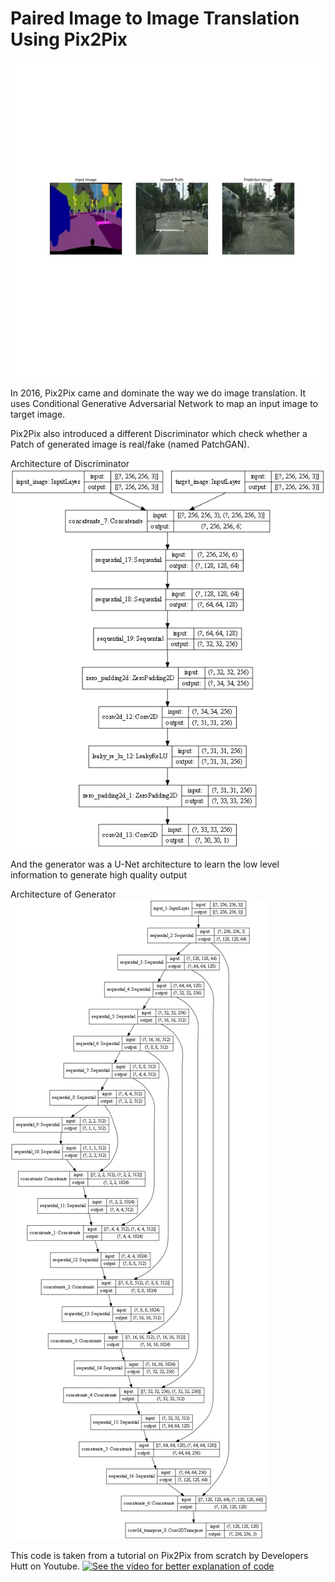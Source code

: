 # Paired Image to Image Translation Using Pix2Pix

![image](https://github.com/developershutt/GANS/blob/main/Pix2Pix/output/epoch_63.jpg)

In 2016, Pix2Pix came and dominate the way we do image translation.
It uses Conditional Generative Adversarial Network to map an input image to target image.

Pix2Pix also introduced a different Discriminator which check whether a Patch of generated image is real/fake (named PatchGAN).

Architecture of Discriminator
![image](https://github.com/developershutt/GANS/blob/main/Pix2Pix/assets/discriminator.png)

And the generator was a U-Net architecture to learn the low level information to generate high quality output

Architecture of Generator
![image](https://github.com/developershutt/GANS/blob/main/Pix2Pix/assets/generator.png)

This code is taken from a tutorial on Pix2Pix from scratch by Developers Hutt on Youtube.
[![See the video for better explanation of code](https://img.youtube.com/vi/eeeai1OrnDI/0.jpg)](https://www.youtube.com/watch?v=eeeai1OrnDI)